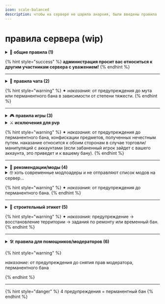 ```yaml
---
icon: scale-balanced
description: чтобы на сервере не царила анархия, были введены правила
---
```


# правила сервера (wip)

<details>

<summary>📃 <strong>общие правила (1)</strong></summary>

**1** соблюдайте правила: играя, вы соглашаетесь следовать этим правилам. незнание правил не освобождает вас от ответственности.

**2** администрация вправе выдавать наказания без указания причины

**3** правила могут быть изменены без предварительного уведомления.

**4** пожалуйста, не наносите вред серверу: такие действия, как взлом, эксплоиты, лаг-машины или рейды на сервер строго запрещены.

**5** порнографический или откровенный контент: распространение такого контента не допускается.

</details>

{% hint style="success" %}
**администрация просит вас относиться к другим участникам сервера с уважением!**
{% endhint %}

***

<details>

<summary>💬 <strong>правила чата (2)</strong></summary>

**1** уважайте других: не допускайте оскорблений, ненависти и дискриминации.

**2** избегайте спама: не используйте чрезмерное количество заглавных букв (более 70% сообщения) и не повторяйте сообщения.

**3** используйте в чате только русский или английский язык.

**4** нелегальные темы: не обсуждайте терроризм, наркотики и другие деликатные темы.

**5** реклама: не допускается рекламировать другие сервера и проекты, обычное упоминание возможно.

</details>

{% hint style="warning" %}
✦ _наказания_: от предупреждения до мута или перманентного бана в зависимости от степени тяжести.
{% endhint %}

***

<details>

<summary>🎮 <strong>правила игры (3)</strong></summary>

**1** сообщайте об ошибках, эксплойтах и дюпах напрямую только высшей администрации.

**2** не гриферите, не воруйте и не убивайте:

  * не разрушайте чужие постройки

  * не убивайте мобов находящихся в загонах/постройках других игроков. (исключение случайно заспавнившиеся монстры представляющие угрозу игроку)

  * не берите не принадлежащие вам вещи: 
    * если в сундуке лежат вещи, и рядом нет таблички о том, что из него можно брать вещи — брать их нельзя.
    * забирать вещи из чужих могил нельзя.

**3** не занимайтесь мошенничеством.

**4** не обменивайте реальные деньги на внутриигровые предметы или услуги.

**5** не заводите твинки, не давайте доступ к своему аккаунту.

</details>

<details>

<summary>⚔️ <strong>исключения для pvp</strong></summary>

* pvp можно устраивать только с документально подтвержденного согласия (сообщения в чате, официальные чаты/каналы telegram/discord или подписанные книги). если доказательств согласия нет, действие может быть расценено как нарушение

</details>

{% hint style="warning" %}
✦ _наказания_: от предупреждения до перманентного бана, конфискации предметов, полученных нечестным путем. наказание относится к обоим сторонам в случае торговли/манипуляций с аккаунтами (если забаненный игрок зайдет с вашего аккаунта, это приведет и к вашему бану).
{% endhint %}

***

<details>

<summary>📜 <strong>рекомендации/моды (4)</strong></summary>

**1** будьте корректны при взаимодействии с другими игроками и администрацией.

**2** своевременно сообщайте администрации проекта о найденных недоработках и багах.

**3** решайте конфликты и споры через администрацию. администрация обязательно все проверит и разберется.

**4** разрешены:

* optifine/optikai/sodium/модпаки такие как [fabulously optimized](https://modrinth.com/modpack/fabulously-optimized).
* litematica (litematica printer **запрещен**).
* freecam: разрешен только [данный мод](https://modrinth.com/mod/freecam) (**без noclip, только modrinth edition**) для осмотра вокруг себя.
* replay mod: разрешен для создания видео или доказательств, но не для поиска ресурсов.
* map/minimap.
* fullbright
* invmove
* незначительные твики клиента (такие как debugify, сортировка инвентаря) делающие игру удобнее, но не дающие преимуществ. пожалуйста, уточняйте у администрации перед использованием.

**5** запрещены:

* чит клиенты/utility mods.
* xray/see through lava моды/текстуры/шейдеры/etc.
* киллаура, хитбоксы, автокликеры, авторыбалка, макросы, любая автоматика, дающая преимущество.
* rng manipulation, seed cracker, chunkbase, pieray, etc.

</details>

<details>

<summary>🤓 хоть современные модлоадеры и не отправляют список модов на сервер...</summary>

в minecraft есть функция, позволяющая указывать текст (в чате, на табличках или в боссбаре) с помощью установленного пользователем кейбинда или бинда перевода. клиент заменит ключ перевода или привязку клавиш сохраненным значением. сервера могут использовать это, предоставляя клиенту знак с таким плейсхолдером (например, sodium: sodium.option\_impact.low). немедленно закрыв экран таблички, клиент отправляет отредактированный текст на сервер, не видя открытого экрана таблички. сервер может определить, установлен ли у вас этот специфический мод, проверив, заменил ли ваш клиент плейсхолдером на соответствующий текст (sodium.option\_impact.low -> Low). если у вас не установлен sodium, то плейсхолдер останется на месте (sodium.option\_impact.low -> sodium.option\_impact.low). это также работает на экране наковальни. сервер может попросить вас открыть экран наковальни с предметом в слоте переименования, название которого содержит ключ перевода. клиент переименовывает предмет в соответствующее значение и отправляет обновление на сервер. этот метод обнаружения работает для любого мода с сторонними переводами.

proof: [mojang's jira](https://bugs.mojang.com/browse/MC-265322). существуют и другие способы.

#### пожалуйста, не злоупотребляйте модами, это детектируемо.

</details>

{% hint style="warning" %}
✦ _наказания_: от предупреждения до перманентного бана.
{% endhint %}

***

<details>

<summary>🏡 <strong>cтроительный этикет (5)</strong></summary>

**1** восстанавливайте повреждения от динамита, криперов или других взрывов. даже если территория никому не принадлежит, избегайте разрушений.
_исключение:_ использование взрывов для поиска древних обломков в измерении незера.

**2** избегайте уродливых построек:\
✦ пример: башни из одного блока, лавакасты, незаконченные коробки.

**3** полностью срубайте деревья, чтобы не оставлять "парящие" блоки древесины и листвы.

**4** уважайте зоны вокруг чужих построек: не размещайте свои сооружения слишком близко без согласия.

</details>

{% hint style="warning" %}
✦ _наказания:_ предупреждение → восстановление территории → задания по ремонту или временный бан.
{% endhint %}

***

<details>

<summary>🛠️ <strong>правила для помощников/модераторов (6)</strong></summary>

**1** относитесь к игрокам с уважением и справедливостью.

**2** не злоупотребляйте полномочиями в личных целях.

**3** получайте разрешение перед предоставлением повышенных разрешений.

**4** относитесь с ответственностью к своим обязанностям.

</details>

{% hint style="warning" %}

_наказание_: от предупреждения до снятия прав модератора, перманентного бана

{% endhint %}

***

{% hint style="danger" %}
4 предупреждения = перманентный бан
{% endhint %}
